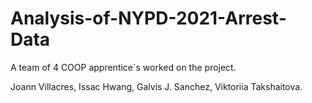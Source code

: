 # Analysis-of-NYPD-2021-Arrest-Data

A team of 4 COOP apprentice`s worked on the project.

Joann Villacres,
Issac Hwang,
Galvis J. Sanchez,
Viktoriia Takshaitova.

